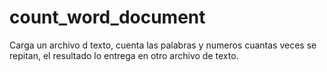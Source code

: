 # count_word_document
Carga un archivo d texto, cuenta las palabras y numeros cuantas veces se repitan, el resultado lo entrega en otro archivo de texto. 
